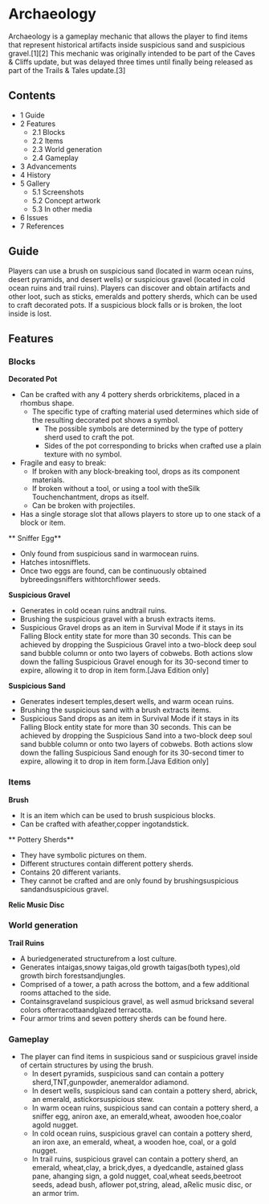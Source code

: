 # Archaeology
Archaeology is a gameplay mechanic that allows the player to find items that represent historical artifacts inside suspicious sand and suspicious gravel.[1][2] This mechanic was originally intended to be part of the Caves & Cliffs update, but was delayed three times until finally being released as part of the Trails & Tales update.[3]

## Contents
- 1 Guide
- 2 Features
	- 2.1 Blocks
	- 2.2 Items
	- 2.3 World generation
	- 2.4 Gameplay
- 3 Advancements
- 4 History
- 5 Gallery
	- 5.1 Screenshots
	- 5.2 Concept artwork
	- 5.3 In other media
- 6 Issues
- 7 References

## Guide
Players can use a brush on suspicious sand (located in warm ocean ruins, desert pyramids, and desert wells) or suspicious gravel (located in cold ocean ruins and trail ruins). Players can discover and obtain artifacts and other loot, such as sticks, emeralds and pottery sherds, which can be used to craft decorated pots. If a suspicious block falls or is broken, the loot inside is lost.

## Features
### Blocks
**Decorated Pot**
- Can be crafted with any 4 pottery sherds orbrickitems, placed in a rhombus shape.
	- The specific type of crafting material used determines which side of the resulting decorated pot shows a symbol.
		- The possible symbols are determined by the type of pottery sherd used to craft the pot.
		- Sides of the pot corresponding to bricks when crafted use a plain texture with no symbol.
- Fragile and easy to break:
	- If broken with any block-breaking tool, drops as its component materials.
	- If broken without a tool, or using a tool with theSilk Touchenchantment, drops as itself.
	- Can be broken with projectiles.
- Has a single storage slot that allows players to store up to one stack of a block or item.

** Sniffer Egg**
- Only found from suspicious sand in warmocean ruins.
- Hatches intosnifflets.
- Once two eggs are found, can be continuously obtained bybreedingsniffers withtorchflower seeds.

**Suspicious Gravel**
- Generates in cold ocean ruins andtrail ruins.
- Brushing the suspicious gravel with a brush extracts items.
- Suspicious Gravel drops as an item in Survival Mode if it stays in its Falling Block entity state for more than 30 seconds. This can be achieved by dropping the Suspicious Gravel into a two-block deep soul sand bubble column or onto two layers of cobwebs. Both actions slow down the falling Suspicious Gravel enough for its 30-second timer to expire, allowing it to drop in item form.‌[Java Edition  only]

**Suspicious Sand**
- Generates indesert temples,desert wells, and warm ocean ruins.
- Brushing the suspicious sand with a brush extracts items.
- Suspicious Sand drops as an item in Survival Mode if it stays in its Falling Block entity state for more than 30 seconds. This can be achieved by dropping the Suspicious Sand into a two-block deep soul sand bubble column or onto two layers of cobwebs. Both actions slow down the falling Suspicious Sand enough for its 30-second timer to expire, allowing it to drop in item form.‌[Java Edition  only]

### Items
**Brush**
- It is an item which can be used to brush suspicious blocks.
- Can be crafted with afeather,copper ingotandstick.

** Pottery Sherds**
- They have symbolic pictures on them.
- Different structures contain different pottery sherds.
- Contains 20 different variants.
- They cannot be crafted and are only found by brushingsuspicious sandandsuspicious gravel.

**Relic Music Disc**
### World generation
**Trail Ruins**
- A buriedgenerated structurefrom a lost culture.
- Generates intaigas,snowy taigas,old growth taigas(both types),old growth birch forestsandjungles.
- Comprised of a tower, a path across the bottom, and a few additional rooms attached to the side.
- Containsgraveland suspicious gravel, as well asmud bricksand several colors ofterracottaandglazed terracotta.
- Four armor trims and seven pottery sherds can be found here.

### Gameplay
- The player can find items in suspicious sand or suspicious gravel inside of certain structures by using the brush.
	- In desert pyramids, suspicious sand can contain a pottery sherd,TNT,gunpowder, anemeraldor adiamond.
	- In desert wells, suspicious sand can contain a pottery sherd, abrick, an emerald, astickorsuspicious stew.
	- In warm ocean ruins, suspicious sand can contain a pottery sherd, a sniffer egg, aniron axe, an emerald,wheat, awooden hoe,coalor agold nugget.
	- In cold ocean ruins, suspicious gravel can contain a pottery sherd, an iron axe, an emerald, wheat, a wooden hoe, coal, or a gold nugget.
	- In trail ruins, suspicious gravel can contain a pottery sherd, an emerald, wheat,clay, a brick,dyes, a dyedcandle, astained glass pane, ahanging sign, a gold nugget, coal,wheat seeds,beetroot seeds, adead bush, aflower pot,string, alead, aRelic music disc, or an armor trim.

